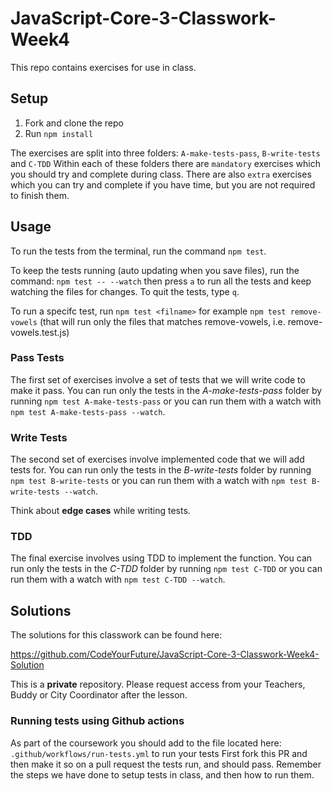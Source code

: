 # JavaScript-Core-3-Classwork-Week4

This repo contains exercises for use in class.

## Setup

1. Fork and clone the repo
2. Run `npm install`

The exercises are split into three folders: `A-make-tests-pass`, `B-write-tests` and `C-TDD`
Within each of these folders there are `mandatory` exercises which you should try and complete during class. There are also `extra` exercises which you can try and complete if you have time, but you are not required to finish them.

## Usage

To run the tests from the terminal, run the command `npm test`.

To keep the tests running (auto updating when you save files), run the command: `npm test -- --watch` then press `a` to run all the tests and keep watching the files for changes. To quit the tests, type `q`.

To run a specifc test, run `npm test <filname>` for example `npm test remove-vowels` (that will run only the files that matches remove-vowels, i.e. remove-vowels.test.js)

### Pass Tests

The first set of exercises involve a set of tests that we will write code to make it pass. You can run only the tests in the _A-make-tests-pass_ folder by running `npm test A-make-tests-pass` or you can run them with a watch with `npm test A-make-tests-pass --watch`.

### Write Tests

The second set of exercises involve implemented code that we will add tests for. You can run only the tests in the _B-write-tests_ folder by running `npm test B-write-tests` or you can run them with a watch with `npm test B-write-tests --watch`.

Think about **edge cases** while writing tests.

### TDD

The final exercise involves using TDD to implement the function. You can run only the tests in the _C-TDD_ folder by running `npm test C-TDD` or you can run them with a watch with `npm test C-TDD --watch`.

## Solutions

The solutions for this classwork can be found here:

https://github.com/CodeYourFuture/JavaScript-Core-3-Classwork-Week4-Solution

This is a **private** repository. Please request access from your Teachers, Buddy or City Coordinator after the lesson.


### Running tests using Github actions
As part of the coursework you should add to the file located here: `.github/workflows/run-tests.yml` to run your tests
First fork this PR and then make it so on a pull request the tests run, and should pass.
Remember the steps we have done to setup tests in class, and then how to run them.

